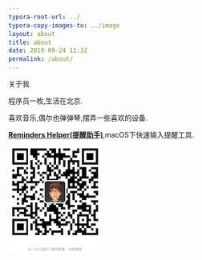 ```yaml
---
typora-root-url: ../
typora-copy-images-to: ../image
layout: about 
title: about
date: 2019-09-24 11:32
permalink: /about/
---
```


关于我

程序员一枚,生活在北京.

喜欢音乐,偶尔也弹弹琴,摆弄一些喜欢的设备. 




**[Reminders Helper(提醒助手)](https://babyking.github.io/rh/)**,macOS下快速输入提醒工具.  



![image-20210524130710717](/image/image-20210524130710717.png)
